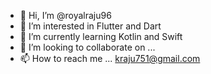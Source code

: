 - 👋 Hi, I’m @royalraju96
- 👀 I’m interested in Flutter and Dart
- 🌱 I’m currently learning Kotlin and Swift
- 💞️ I’m looking to collaborate on ...
- 📫 How to reach me ... kraju751@gmail.com

<!---
royalraju96/royalraju96 is a ✨ special ✨ repository because its `README.md` (this file) appears on your GitHub profile.
You can click the Preview link to take a look at your changes.
--->
